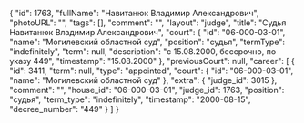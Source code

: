 {
    "id": 1763,
    "fullName": "Навитанюк Владимир Александрович",
    "photoURL": "",
    "tags": [],
    "comment": "",
    "layout": "judge",
    "title": "Судья Навитанюк Владимир Александрович",
    "court": {
        "id": "06-000-03-01",
        "name": "Могилевский областной суд",
        "position": "судья",
        "termType": "indefinitely",
        "term": null,
        "description": "c 15.08.2000, бессрочно, по указу 449",
        "timestamp": "15.08.2000"
    },
    "previousCourt": null,
    "career": [
        {
            "id": 3411,
            "term": null,
            "type": "appointed",
            "court": {
                "id": "06-000-03-01",
                "name": "Могилевский областной суд"
            },
            "extra": {
                "judge_id": 3015
            },
            "comment": "",
            "house_id": "06-000-03-01",
            "judge_id": 1763,
            "position": "судья",
            "term_type": "indefinitely",
            "timestamp": "2000-08-15",
            "decree_number": "449"
        }
    ]
}